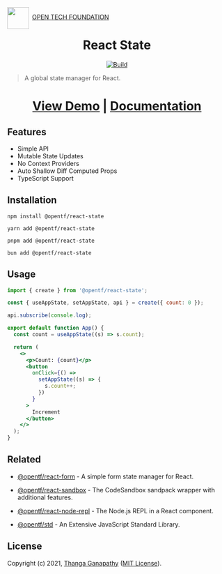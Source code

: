 <img align="left" src="https://open-tech-foundation.pages.dev/img/Logo.svg" width="50" height="50">

&nbsp;[OPEN TECH FOUNDATION](https://open-tech-foundation.pages.dev/)

<div align="center">

# React State

[![Build](https://github.com/open-tech-foundation/react-state/actions/workflows/build.yml/badge.svg)](https://github.com/open-tech-foundation/react-state/actions/workflows/build.yml)

</div>

> A global state manager for React.

<div align="center">

# [View Demo](https://react-app-state.pages.dev/#demo) | [Documentation](https://react-app-state.pages.dev/)

</div>

## Features

- Simple API
- Mutable State Updates
- No Context Providers
- Auto Shallow Diff Computed Props
- TypeScript Support

## Installation

```shell
npm install @opentf/react-state
```

```shell
yarn add @opentf/react-state
```

```shell
pnpm add @opentf/react-state
```

```shell
bun add @opentf/react-state
```

## Usage

```jsx
import { create } from '@opentf/react-state';

const { useAppState, setAppState, api } = create({ count: 0 });

api.subscribe(console.log);

export default function App() {
  const count = useAppState((s) => s.count);

  return (
    <>
      <p>Count: {count}</p>
      <button
        onClick={() =>
          setAppState((s) => {
            s.count++;
          })
        }
      >
        Increment
      </button>
    </>
  );
}
```

## Related

- [@opentf/react-form](https://react-form.pages.dev/) - A simple form state manager for React.

- [@opentf/react-sandbox](https://github.com/Open-Tech-Foundation/react-sandbox) - The CodeSandbox sandpack wrapper with additional features.

- [@opentf/react-node-repl](https://node-repl.pages.dev/) - The Node.js REPL in a React component.

- [@opentf/std](https://js-std.pages.dev/) - An Extensive JavaScript Standard Library.

## License

Copyright (c) 2021, [Thanga Ganapathy](https://github.com/Thanga-Ganapathy) ([MIT License](./LICENSE)).
